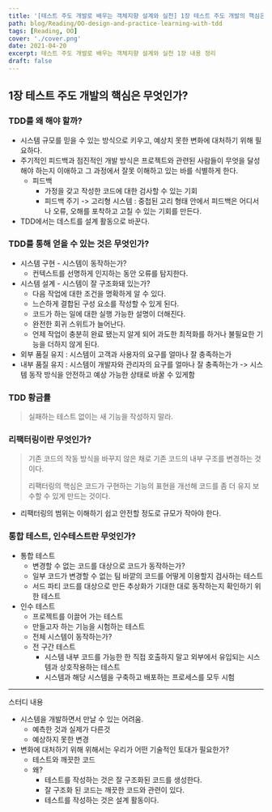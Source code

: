 ```yaml
---
title: '[테스트 주도 개발로 배우는 객체지향 설계와 실천] 1장 테스트 주도 개발의 핵심은 무엇인가'
path: blog/Reading/OO-design-and-practice-learning-with-tdd
tags: [Reading, OO]
cover: './cover.png'
date: 2021-04-20
excerpt: 테스트 주도 개발로 배우는 객체지향 설계와 실천 1장 내용 정리
draft: false
---
```


## 1장 테스트 주도 개발의 핵심은 무엇인가?

### TDD를 왜 해야 할까?

- 시스템 규모를 믿을 수 있는 방식으로 키우고, 예상치 못한 변화에 대처하기 위해 필요하다.
- 주기적인 피드백과 점진적인 개발 방식은 프로젝트와 관련된 사람들이 무엇을 달성해야 하는지 이애하고 그 과정에서 잘못 이해하고 있는 바를 식별하게 한다.
  - 피드백
    - 가정을 갖고 작성한 코드에 대한 검사할 수 있는 기회
    - 피드백 주기 -> 고리형 시스템 : 중첩된 고리 형태 안에서 피드백은 어디서나 오류, 오해를 포착하고 고칠 수 있는 기회를 만든다.
- TDD에서는 데스트를 설계 활동으로 바꾼다.

### TDD를 통해 얻을 수 있는 것은 무엇인가?

- 시스템 구현 - 시스템이 동작하는가?
  - 컨텍스트를 선명하게 인지하는 동안 오류를 탐지한다.
- 시스템 설계 - 시스템이 잘 구조화돼 있는가?
  - 다음 작업에 대한 조건을 명확하게 알 수 있다.
  - 느슨하게 결합된 구성 요소를 작성할 수 있게 된다.
  - 코드가 하는 일에 대한 실행 가능한 설명이 더해진다.
  - 완전한 회귀 스위트가 늘어난다.
  - 언제 작업이 충분히 완료 됐는지 알게 되어 과도한 최적화를 하거나 불필요한 기능을 더하지 않게 된다.
- 외부 품질 유지 : 시스템이 고객과 사용자의 요구를 얼마나 잘 충족하는가
- 내부 품질 유지 : 시스템이 개발자와 관리자의 요구를 얼마나 잘 충족하는가 -> 시스템 동작 방식을 안전하고 예상 가능한 상태로 바꿀 수 있게함

### TDD 황금률

> 실패하는 테스트 없이는 새 기능을 작성하지 말라.

### 리팩터링이란 무엇인가?

> 기존 코드의 작동 방식을 바꾸지 않은 채로 기존 코드의 내부 구조를 변경하는 것이다.
>
> 리팩터링의 핵심은 코드가 구현하는 기능의 표현을 개선해 코드를 좀 더 유지 보수할 수 있게 만드는 것이다.

- 리팩터링의 범위는 이해하기 쉽고 안전할 정도로 규모가 작아야 한다.

### 통합 테스트, 인수테스트란 무엇인가?

- 통합 테스트
  - 변경할 수 없는 코드를 대상으로 코드가 동작하는가?
  - 일부 코드가 변경할 수 없는 팀 바깥의 코드를 어떻게 이용할지 검사하는 테스트
  - 서드 파티 코드를 대상으로 만든 추상화가 기대한 대로 동작하는지 확인하기 위한 테스트
- 인수 테스트
  - 프로젝트를 이끌어 가는 테스트
  - 만들고자 하는 기능을 시험하는 테스트
  - 전체 시스템이 동작하는가?
  - 전 구간 테스트
    - 시스템 내부 코드를 가능한 한 직접 호출하지 말고 외부에서 유입되는 시스템과 상호작용하는 테스트
    - 시스템과 해당 시스템을 구축하고 배포하는 프로세스를 모두 시험

---

스터디 내용

- 시스템을 개발하면서 만날 수 있는 어려움.
  - 예측한 것과 실제가 다른것
  - 예상하지 못한 변경
- 변화에 대처하기 위해 위해서는 우리가 어떤 기술적인 토대가 필요한가?
  - 테스트와 깨끗한 코드
  - 왜?
    - 테스트를 작성하는 것은 잘 구조화된 코드를 생성한다.
    - 잘 구조화 된 코드는 깨끗한 코드와 관련이 있다.
    - 테스트를 작성하는 것은 설계 활동이다.
